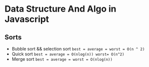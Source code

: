 # Data Structure And Algo in Javascript

## Sorts

- Bubble sort && selection sort `best = average = worst = O(n ^ 2)`
- Quick sort `best = average = O(nlog(n)) worst= O(n^2)`
- Merge sort `best = average = worst = O(nlog(n))`
  